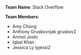 
**Team Name**: Slack Overflow

**Team Members**:
* Amy Chung
* Anthony Gruskovnjak gruskov2
* Anmol Joshi
* Iqbal Khan
* Jessica Ly lyjessi2
